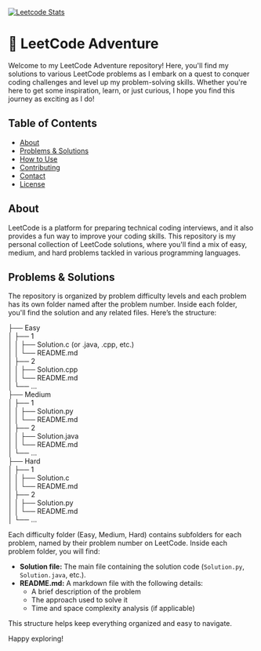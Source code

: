 [![Leetcode Stats](https://leetcard.jacoblin.cool/BaturKutay?theme=unicorn)](https://leetcode.com/Vointelph/)

# 🚀 LeetCode Adventure

Welcome to my LeetCode Adventure repository! Here, you'll find my solutions to various LeetCode problems as I embark on a quest to conquer coding challenges and level up my problem-solving skills. Whether you're here to get some inspiration, learn, or just curious, I hope you find this journey as exciting as I do!

## Table of Contents

- [About](#about)
- [Problems & Solutions](#problems--solutions)
- [How to Use](#how-to-use)
- [Contributing](#contributing)
- [Contact](#contact)
- [License](#license)

## About

LeetCode is a platform for preparing technical coding interviews, and it also provides a fun way to improve your coding skills. This repository is my personal collection of LeetCode solutions, where you'll find a mix of easy, medium, and hard problems tackled in various programming languages.

## Problems & Solutions

The repository is organized by problem difficulty levels and each problem has its own folder named after the problem number. Inside each folder, you'll find the solution and any related files. Here’s the structure:

├── Easy\
│ ├── 1\
│ │ ├── Solution.c (or .java, .cpp, etc.)\
│ │ └── README.md\
│ ├── 2\
│ │ ├── Solution.cpp\
│ │ └── README.md\
│ └── ...\
├── Medium\
│ ├── 1\
│ │ ├── Solution.py\
│ │ └── README.md\
│ ├── 2\
│ │ ├── Solution.java\
│ │ └── README.md\
│ └── ...\
├── Hard\
│ ├── 1\
│ │ ├── Solution.c\
│ │ └── README.md\
│ ├── 2\
│ │ ├── Solution.py\
│ │ └── README.md\
│ └── ...



Each difficulty folder (Easy, Medium, Hard) contains subfolders for each problem, named by their problem number on LeetCode. Inside each problem folder, you will find:

- **Solution file:** The main file containing the solution code (`Solution.py`, `Solution.java`, etc.).
- **README.md:** A markdown file with the following details:
  - A brief description of the problem
  - The approach used to solve it
  - Time and space complexity analysis (if applicable)

This structure helps keep everything organized and easy to navigate.

Happy exploring!
